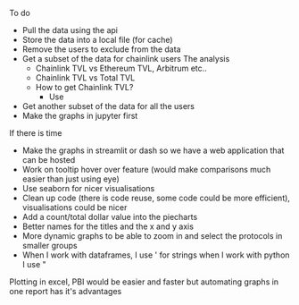 To do 
- Pull the data using the api 
- Store the data into a local file (for cache)
- Remove the users to exclude from the data 
- Get a subset of the data for chainlink users
    The analysis
     - Chainlink TVL vs Ethereum TVL, Arbitrum etc..
     - Chainlink TVL vs Total TVL
     - How to get Chainlink TVL?
        - Use 
- Get another subset of the data for all the users 
- Make the graphs in jupyter first

If there is time
- Make the graphs in streamlit or dash so we have a web application that can be hosted
- Work on tooltip hover over feature (would make comparisons much easier than just using eye)
- Use seaborn for nicer visualisations
- Clean up code (there is code reuse, some code could be more efficient), visualisations could be nicer
- Add a count/total dollar value into the piecharts 
- Better names for the titles and the x and y axis
- More dynamic graphs to be able to zoom in and select the protocols in smaller groups
- When I work with dataframes, I use ' for strings when I work with python I use "

Plotting in excel, PBI would be easier and faster but automating graphs in one report has it's advantages